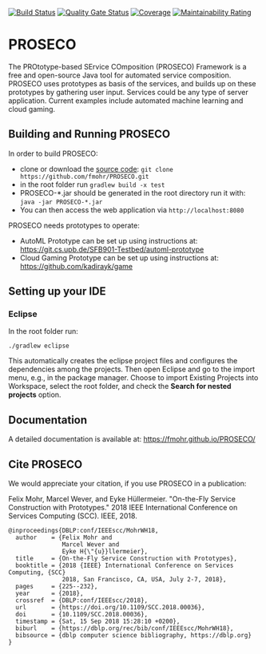 [![Build Status](https://travis-ci.com/fmohr/PROSECO.svg?branch=development)](https://travis-ci.com/fmohr/PROSECO)
[![Quality Gate Status](https://sonarcloud.io/api/project_badges/measure?project=fmohr.PROSECO&metric=alert_status)](https://sonarcloud.io/dashboard?id=fmohr.PROSECO)
[![Coverage](https://sonarcloud.io/api/project_badges/measure?project=fmohr.PROSECO&metric=coverage)](https://sonarcloud.io/dashboard?id=fmohr.PROSECO)
[![Maintainability Rating](https://sonarcloud.io/api/project_badges/measure?project=fmohr.PROSECO&metric=sqale_rating)](https://sonarcloud.io/dashboard?id=fmohr.PROSECO)
# PROSECO
The PROtotype-based SErvice COmposition (PROSECO) Framework is a free and open-source Java tool 
for automated service composition. PROSECO uses prototypes as basis of the services, and builds 
up on these prototypes by gathering user input. Services could be any type of server application.
Current examples include automated machine learning and cloud gaming.

## Building and Running PROSECO
In order to build PROSECO:
* clone or download the [source code](https://github.com/fmohr/PROSECO): `git clone https://github.com/fmohr/PROSECO.git`
* in the root folder run `gradlew build -x test`
* PROSECO-*.jar should be generated in the root directory run it with: `java -jar PROSECO-*.jar`
* You can then access the web application via `http://localhost:8080`

PROSECO needs prototypes to operate:
* AutoML Prototype can be set up using instructions at: https://git.cs.upb.de/SFB901-Testbed/automl-prototype
* Cloud Gaming Prototype can be set up using instructions at: https://github.com/kadirayk/game

## Setting up your IDE
### Eclipse
In the root folder run: 

```./gradlew eclipse```

This automatically creates the eclipse project files and configures the dependencies among the projects. 
Then open Eclipse and go to the import menu, e.g., in the package manager. 
Choose to import Existing Projects into Workspace, select the root folder, 
and check the **Search for nested projects** option.

## Documentation
A detailed documentation is available at: https://fmohr.github.io/PROSECO/

## Cite PROSECO
We would appreciate your citation, if you use PROSECO in a publication:

Felix Mohr, Marcel Wever, and Eyke Hüllermeier. "On-the-Fly Service Construction with Prototypes." 2018 IEEE International Conference on Services Computing (SCC). IEEE, 2018.

```
@inproceedings{DBLP:conf/IEEEscc/MohrWH18,
  author    = {Felix Mohr and
               Marcel Wever and
               Eyke H{\"{u}}llermeier},
  title     = {On-the-Fly Service Construction with Prototypes},
  booktitle = {2018 {IEEE} International Conference on Services Computing, {SCC}
               2018, San Francisco, CA, USA, July 2-7, 2018},
  pages     = {225--232},
  year      = {2018},
  crossref  = {DBLP:conf/IEEEscc/2018},
  url       = {https://doi.org/10.1109/SCC.2018.00036},
  doi       = {10.1109/SCC.2018.00036},
  timestamp = {Sat, 15 Sep 2018 15:28:10 +0200},
  biburl    = {https://dblp.org/rec/bib/conf/IEEEscc/MohrWH18},
  bibsource = {dblp computer science bibliography, https://dblp.org}
}
```
